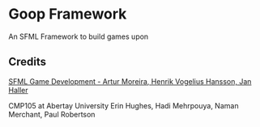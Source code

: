 # Goop Framework
An SFML Framework to build games upon

## Credits
[SFML Game Development - Artur Moreira, Henrik Vogelius Hansson, Jan Haller](https://www.amazon.co.uk/SFML-Game-Development-Artur-Moreira-ebook/dp/B00DL0CFHC)

CMP105 at Abertay University
Erin Hughes, Hadi Mehrpouya, Naman Merchant, Paul Robertson

